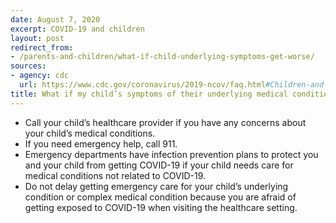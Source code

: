 ```yaml
---
date: August 7, 2020
excerpt: COVID-19 and children
layout: post
redirect_from:
- /parents-and-children/what-if-child-underlying-symptoms-get-worse/
sources:
- agency: cdc
  url: https://www.cdc.gov/coronavirus/2019-ncov/faq.html#Children-and-Youth-with-Special-Healthcare-Needs
title: What if my child’s symptoms of their underlying medical condition or complex, chronic medical condition get worse?
---
```


- Call your child’s healthcare provider if you have any concerns about your child’s medical conditions. 
- If you need emergency help, call 911.
- Emergency departments have infection prevention plans to protect you and your child from getting COVID-19 if your child needs care for medical conditions not related to COVID-19.
- Do not delay getting emergency care for your child’s underlying condition or complex medical condition because you are afraid of getting exposed to COVID-19 when visiting the healthcare setting.